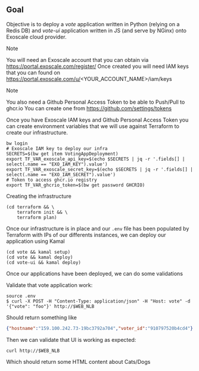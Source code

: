 ## Goal

Objective is to deploy a _vote_ application written in Python (relying on a Redis DB) and _vote-ui_ application written in JS (and serve by NGinx) onto Exoscale cloud provider.

> [!NOTE]
> You will need an Exoscale account that you can obtain via https://portal.exoscale.com/register/
> Once created you will need IAM keys that you can found on https://portal.exoscale.com/u/<YOUR_ACCOUNT_NAME>/iam/keys

> [!NOTE]
> You also need a Github Personal Access Token to be able to Push/Pull to ghcr.io
> You can create one from https://github.com/settings/tokens

Once you have Exoscale IAM keys and Github Personal Access Token you can create environment variables that we will use against Terraform to create our infrastructure.
```shell
bw login
# Exoscale IAM key to deploy our infra
SECRETS=$(bw get item VotingAppDeployment)
export TF_VAR_exoscale_api_key=$(echo $SECRETS | jq -r '.fields[] | select(.name == "EXO_IAM_KEY").value')
export TF_VAR_exoscale_secret_key=$(echo $SECRETS | jq -r '.fields[] | select(.name == "EXO_IAM_SECRET").value')
# Token to access ghcr.io registry
export TF_VAR_ghcrio_token=$(bw get password GHCRIO)
```
Creating the infrastructure
```shell
(cd terraform && \
    terraform init && \
    terraform plan)
```

Once our infrastructure is in place and our `.env` file has been populated by Terraform with IPs of our differents instances, we can deploy our application using Kamal
```shell
(cd vote && kamal setup)
(cd vote && kamal deploy)
(cd vote-ui && kamal deploy)
```

Once our applications have been deployed, we can do some validations

Validate that vote application work:
```shell
source .env
$ curl -X POST -H "Content-Type: application/json" -H "Host: vote" -d '{"vote": "foo"}' http://$WEB_NLB
```
Should return something like
```json
{"hostname":"159.100.242.73-19bc3792a704","voter_id":"910797520b4cd4"}
```

Then we can validate that UI is working as expected:
```shell
curl http://$WEB_NLB
```
Which should return some HTML content about Cats/Dogs

